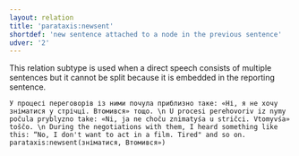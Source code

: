 ```yaml
---
layout: relation
title: 'parataxis:newsent'
shortdef: 'new sentence attached to a node in the previous sentence'
udver: '2'
---
```


This relation subtype is used when a direct speech consists of multiple sentences but it cannot be split because it is embedded in the reporting sentence.

~~~ sdparse
У процесі переговорів із ними почула приблизно таке: «Ні, я не хочу зніматися у стрічці. Втомився» тощо. \n U procesi perehovoriv iz nymy počula pryblyzno take: «Ni, ja ne choču znimatyśа u stričci. Vtomyvśа» toščo. \n During the negotiations with them, I heard something like this: “No, I don't want to act in a film. Tired" and so on.
parataxis:newsent(зніматися, Втомився»)
~~~



<!-- Interlanguage links updated Ne 5. května 2024, 18:21:44 CEST -->
